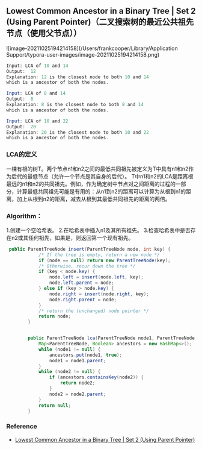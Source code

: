 ## Lowest Common Ancestor in a Binary Tree | Set 2 (Using Parent Pointer)（二叉搜索树的最近公共祖先节点（使用父节点））

![image-20211025194214158](/Users/frankcooper/Library/Application Support/typora-user-images/image-20211025194214158.png)

```java
Input: LCA of 10 and 14
Output:  12
Explanation: 12 is the closest node to both 10 and 14 
which is a ancestor of both the nodes.

Input: LCA of 8 and 14
Output:  8
Explanation: 8 is the closest node to both 8 and 14 
which is a ancestor of both the nodes.

Input: LCA of 10 and 22
Output:  20
Explanation: 20 is the closest node to both 10 and 22 
which is a ancestor of both the nodes.
```

### LCA的定义

一棵有根的树T。两个节点n1和n2之间的最低共同祖先被定义为T中具有n1和n2作为后代的最低节点（允许一个节点是其自身的后代）。
T中n1和n2的LCA是距离根最远的n1和n2的共同祖先。例如，作为确定树中节点对之间距离的过程的一部分，计算最低共同祖先可能是有用的：从n1到n2的距离可以计算为从根到n1的距离，加上从根到n2的距离，减去从根到其最低共同祖先的距离的两倍。 

### Algorithm：
1.创建一个空哈希表。
2.在哈希表中插入n1及其所有祖先。
3.检查哈希表中是否存在n2或其任何祖先，如果是，则返回第一个现有祖先。
 
 
```java
 public ParentTreeNode insert(ParentTreeNode node, int key) {
            /* If the tree is empty, return a new node */
            if (node == null) return new ParentTreeNode(key);
            /* Otherwise, recur down the tree */
            if (key < node.key) {
                node.left = insert(node.left, key);
                node.left.parent = node;
            } else if (key > node.key) {
                node.right = insert(node.right, key);
                node.right.parent = node;
            }
            /* return the (unchanged) node pointer */
            return node;
        }


        public ParentTreeNode lca(ParentTreeNode node1, ParentTreeNode node2) {
            Map<ParentTreeNode, Boolean> ancestors = new HashMap<>();
            while (node1 != null) {
                ancestors.put(node1, true);
                node1 = node1.parent;
            }
            while (node2 != null) {
                if (ancestors.containsKey(node2)) {
                    return node2;
                }
                node2 = node2.parent;
            }
            return null;
        }
```











### Reference

- [Lowest Common Ancestor in a Binary Tree | Set 2 (Using Parent Pointer)](https://www.geeksforgeeks.org/lowest-common-ancestor-in-a-binary-tree-set-2-using-parent-pointer/)

  

